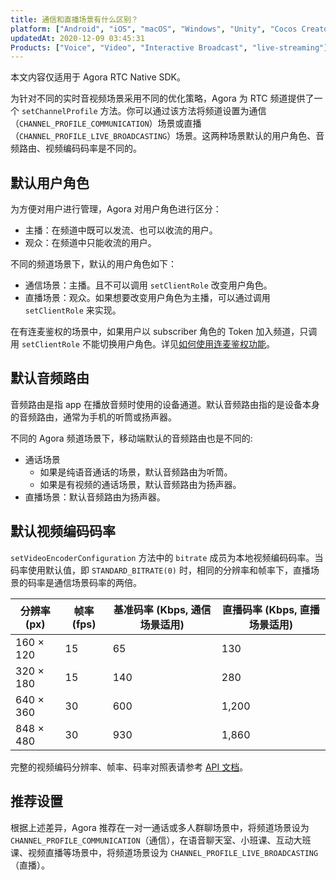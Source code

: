 ```yaml
---
title: 通信和直播场景有什么区别？
platform: ["Android", "iOS", "macOS", "Windows", "Unity", "Cocos Creator", "Electron", "React Native", "Flutter"]
updatedAt: 2020-12-09 03:45:31
Products: ["Voice", "Video", "Interactive Broadcast", "live-streaming"]
---
```


<div class="alert note">本文内容仅适用于 Agora RTC Native SDK。</div>

为针对不同的实时音视频场景采用不同的优化策略，Agora 为 RTC 频道提供了一个 `setChannelProfile` 方法。你可以通过该方法将频道设置为通信（`CHANNEL_PROFILE_COMMUNICATION`）场景或直播（`CHANNEL_PROFILE_LIVE_BROADCASTING`）场景。这两种场景默认的用户角色、音频路由、视频编码码率是不同的。

## 默认用户角色

为方便对用户进行管理，Agora 对用户角色进行区分：

- 主播：在频道中既可以发流、也可以收流的用户。
- 观众：在频道中只能收流的用户。

不同的频道场景下，默认的用户角色如下：

- 通信场景：主播。且不可以调用 `setClientRole` 改变用户角色。
- 直播场景：观众。如果想要改变用户角色为主播，可以通过调用 `setClientRole` 来实现。

<div class="alert note">在有连麦鉴权的场景中，如果用户以 subscriber 角色的 Token 加入频道，只调用 <code>setClientRole</code> 不能切换用户角色。详见<a href="https://docs.agora.io/cn/faq/token_cohost">如何使用连麦鉴权功能</a>。</div>

## 默认音频路由

音频路由是指 app 在播放音频时使用的设备通道。默认音频路由指的是设备本身的音频路由，通常为手机的听筒或扬声器。

不同的 Agora 频道场景下，移动端默认的音频路由也是不同的:

- 通话场景
  - 如果是纯语音通话的场景，默认音频路由为听筒。
  - 如果是有视频的通话场景，默认音频路由为扬声器。
- 直播场景：默认音频路由为扬声器。

## 默认视频编码码率

`setVideoEncoderConfiguration` 方法中的 `bitrate` 成员为本地视频编码码率。当码率使用默认值，即 `STANDARD_BITRATE(0)` 时，相同的分辨率和帧率下，直播场景的码率是通信场景码率的两倍。

| 分辨率 (px) | 帧率 (fps) | 基准码率 (Kbps, 通信场景适用) | 直播码率 (Kbps, 直播场景适用) |
| ----------- | ---------- | ----------------------------- | ----------------------------- |
| 160 × 120   | 15         | 65                            | 130                           |
| 320 × 180   | 15         | 140                           | 280                           |
| 640 × 360   | 30         | 600                           | 1,200                         |
| 848 × 480   | 30         | 930                           | 1,860                         |

完整的视频编码分辨率、帧率、码率对照表请参考 [API 文档](https://docs.agora.io/cn/Interactive%20Broadcast/API%20Reference/java/classio_1_1agora_1_1rtc_1_1video_1_1_video_encoder_configuration.html#a4b090cd0e9f6d98bcf89cb1c4c2066e8)。

## 推荐设置

根据上述差异，Agora 推荐在一对一通话或多人群聊场景中，将频道场景设为 `CHANNEL_PROFILE_COMMUNICATION`（通信），在语音聊天室、小班课、互动大班课、视频直播等场景中，将频道场景设为 `CHANNEL_PROFILE_LIVE_BROADCASTING`（直播）。
